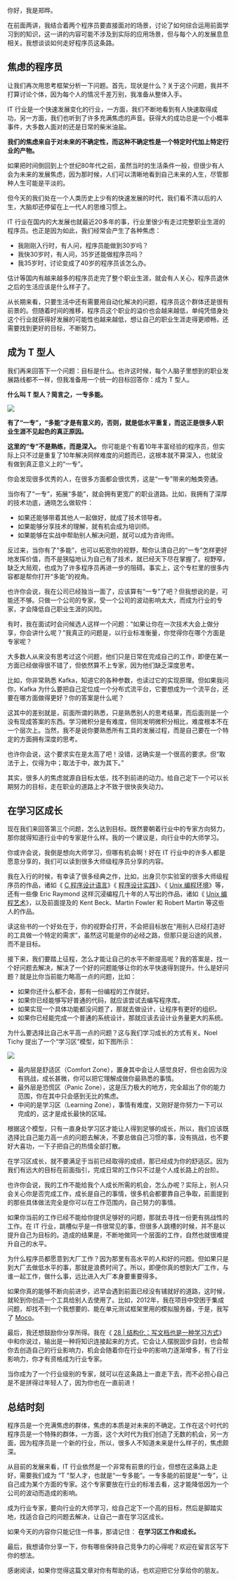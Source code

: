 你好，我是郑晔。

在前面两讲，我结合着两个程序员要直接面对的场景，讨论了如何综合运用前面学习到的知识，这一讲的内容可能不涉及到实际的应用场景，但与每个人的发展息息相关。我想谈谈如何走好程序员这条路。

## 焦虑的程序员

让我们再次用思考框架分析一下问题。首先，现状是什么？关于这个问题，我并不打算讨论个体，因为每个人的情况千差万别，我准备从整体入手。

IT 行业是一个快速发展变化的行业，一方面，我们不断地看到有人快速取得成功，另一方面，我们也听到了许多充满焦虑的声音。获得大的成功总是一个小概率事件，大多数人面对的还是日常的柴米油盐。

**我们的焦虑来自于对未来的不确定性，而这种不确定性是一个特定时代加上特定行业的产物。**

如果把时间倒回到上个世纪80年代之前，虽然当时的生活条件一般，但很少有人会为未来的发展焦虑，因为那时候，人们可以清晰地看到自己未来的人生，尽管那种人生可能是平淡的。

但今天的我们处在一个人类历史上少有的快速发展的时代，我们看不清以后的人生，大脑却还停留在上一代人的思维习惯上。

IT 行业在国内的大发展也就最近20多年的事，行业里很少有走过完整职业生涯的程序员。也正是因为如此，我们经常会产生了各种焦虑：

- 我刚刚入行时，有人问，程序员能做到30岁吗？
- 我快30岁时，有人问，35岁还能做程序员吗？
- 我35岁时，讨论变成了40岁的程序员该怎么办。

估计等国内有越来越多的程序员走完了整个职业生涯，就会有人关心，程序员退休之后的生活应该是什么样子了。

从长期来看，只要生活中还有需要用自动化解决的问题，程序员这个群体还是很有前景的。但随着时间的推移，程序员这个职业的溢价也会越来越低，单纯凭借身处这个行业就获得好发展的可能性也越来越低，想让自己的职业生涯走得更顺畅，还需要找到更好的目标，不断努力。

## 成为 T 型人

我们再来回答下一个问题：目标是什么。也许这时候，每个人脑子里想到的职业发展路线都不一样，但我准备用一个统一的目标回答你：成为 T 型人。

**什么叫 T 型人？简言之，一专多能。**

![](https://static001.geekbang.org/resource/image/a9/19/a9274fd47bf59fd4d795e7e319616b19.jpg?wh=2284*1167)

**有了“一专”，“多能”才是有意义的，否则，就是低水平重复，而这正是很多人职业生涯不见起色的真正原因。**

**这里的“专”不是熟练，而是深入。** 你可能是个有着10年丰富经验的程序员，但实际上只不过是重复了10年解决同样难度的问题而已，这根本就不算深入，也就没有做到真正意义上的“一专”。

你会发现很多优秀的人，在很多方面都会很优秀，这是“一专”带来的触类旁通。

当你有了“一专”，拓展“多能”，就会拥有更宽广的职业道路。比如，我拥有了深厚的技术功底，通晓怎么做软件：

- 如果还能够带着其他人一起做好，就成了技术领导者。
- 如果能够分享技术的理解，就有机会成为培训师。
- 如果能够在实战中帮助别人解决问题，就可以成为咨询师。

反过来，当你有了“多能”，也可以拓宽你的视野，帮你认清自己的“一专”怎样更好地发挥价值，而不是狭隘地认为自己有了技术，就已经天下尽在掌握了。视野窄，缺乏大局观，也成为了许多程序员再进一步的阻碍。事实上，这个专栏里的很多内容都是帮你打开“多能”的视角。

也许你会说，我在公司已经独当一面了，应该算有“一专”了吧？但我想说的是，可能还不够。只做一个公司的专家，受一个公司的波动影响太大，而成为行业的专家，才会降低自己职业生涯的风险。

有时，我在面试时会问候选人这样一个问题：“如果让你在一次技术大会上做分享，你会讲什么呢？”我真正的问题是，以行业标准衡量，你觉得你在哪个方面是专家呢？

大多数人从来没有思考过这个问题，他们只是日常在完成自己的工作，即便在某一方面已经做得很不错了，但依然算不上专家，因为他们缺乏深度思考。

比如，你非常熟悉 Kafka，知道它的各种参数，也读过它的实现原理。但如果我问你，Kafka 为什么要把自己定位成一个分布式流平台，它要想成为一个流平台，还要在哪方面做得更好？你的答案是什么呢？

这其中的差别就是，前面所谓的熟悉，只是熟悉别人的思考结果，而后面则是一个没有现成答案的东西。学习微积分是有难度，但同发明微积分相比，难度根本不在一个层次上。当然，我不是说你要熟悉所有工具的发展过程，而是自己要在一个特定的方面拥有深度的思考。

也许你会说，这个要求实在是太高了吧！没错，这确实是一个很高的要求。但“取法于上，仅得为中；取法于中，故为其下。”

其实，很多人的焦虑就源自目标太低，找不到前进的动力。给自己定下一个可以长期努力的目标，走在职业的道路上才不致于很快丧失动力。

## 在学习区成长

现在我们来回答第三个问题，怎么达到目标。既然要朝着行业中的专家方向努力，那你就得知道行业中的专家是什么样。我的一个建议是，向行业中的大师学习。

你或许会说，我倒是想向大师学习，但哪有机会啊！好在 IT 行业中的许多人都是愿意分享的，我们可以读到很多大师级程序员分享的内容。

我在入行的时候，有幸读了很多经典之作，比如，出身贝尔实验室的很多大师级程序员的作品，诸如《 [C 程序设计语言](http://book.douban.com/subject/1139336/)》《 [程序设计实践](http://book.douban.com/subject/1173548/)》、《 [Unix 编程环境](http://book.douban.com/subject/1033144/)》等，还有一些像 Eric Raymond 这样沉浸编程几十年的人写出的作品，诸如《 [Unix 编程艺术](http://book.douban.com/subject/1467587/)》，以及前面提及的 Kent Beck、Martin Fowler 和 Robert Martin 等这些人的作品。

读这些书的一个好处在于，你的视野会打开，不会把目标放在“用别人已经打造好的工具做一个特定的需求”，虽然这可能是你的必经之路，但那只是沿途的风景，而不是目标。

接下来，我们要踏上征程，怎么才能让自己的水平不断提高呢？我的答案是，找一个好问题去解决，解决了一个好的问题能够让你的水平快速得到提升。什么是好问题？就是比你当前能力略高一点的问题，比如：

- 如果你还什么都不会，那有一份编程的工作就好。
- 如果你已经能够写好普通的代码，就应该尝试去编写程序库。
- 如果实现一个具体功能都没问题了，那就去做设计，让程序有更好的组织。
- 如果你已经能完成一个普通的系统设计，那就应该去设计业务量更大的系统。

为什么要选择比自己水平高一点的问题？这与我们学习成长的方式有关。Noel Tichy 提出了一个“学习区”模型，如下图所示：

![](https://static001.geekbang.org/resource/image/62/b1/6236b2bd674fe1ff0edcd9485755b8b1.jpg?wh=2284*976)

- 最内层是舒适区（Comfort Zone），置身其中会让人感觉良好，但也会因为没有挑战，成长甚微，你可以把它理解成做你最熟悉的事情。
- 最外层是恐慌区（Panic Zone），这是压力极大的地方，完全超出了你的能力范围，你在其中只会感到无比的焦虑。
- 中间的是学习区（Learning Zone），事情有难度，又刚好是你努力一下可以完成的，这才是成长最快的区域。

根据这个模型，只有一直身处学习区才能让人得到足够的成长，所以，我们应该既选择比自己能力高一点的问题去解决，不要总做自己习惯的事，没有挑战，也不要好大喜功，一下子把自己的热情全部打散。

在学习区成长，就不要满足于当前已经取得的成绩，那已经成为你的舒适区。因为我们有远大的目标在前面指引，完成日常的工作只不过是个人成长路上的台阶。

也许你会说，我的工作不能给我个人成长所需的机会，怎么办呢？实际上，别人只会关心你是否完成工作，成长是自己的事情，很多机会都要靠自己争取，前面提到的那些具体做法完全是你可以在工作范围内，自己努力的事情。

如果你当前的工作已经不能给你提供足够好的问题，那就去寻找一份更有挑战性的工作。在 IT 行业，跳槽似乎是一件很常见的事，但很多人跳槽的时候，并不是以提升自己为目标的。造成的结果是，不断地做同一个层面的工作，自然也就很难提升自己的水平。

为什么程序员都愿意到大厂工作？因为那里有高水平的人和好的问题。但如果只是到大厂去做低水平的事，那就是浪费时间了。所以，即便你真的想到大厂工作，与谁一起工作，做什么事，远比进入大厂本身要重要得多。

如果你真的能够不断向前进步，迟早会遇到前面已经没有铺就好的道路，这时候，就轮到你创造一个工具给别人去使用了。比如，2012年，我在项目中受困于集成问题，却找不到一个我想要的、能在单元测试框架里用的模拟服务器，于是，我写了 [Moco](http://github.com/dreamhead/moco)。

最后，我还想鼓励你分享所得。我在《 [28 \| 结构化：写文档也是一种学习方式](http://time.geekbang.org/column/article/84663)》中和你说过，输出是一种将知识连接起来的方式，它会让人摆脱固步自封，也会帮你去创造自己的行业影响力，机会会随着你在行业中的影响力逐渐增多，有了行业影响力，你才有资格成为行业专家。

当你成为了一个行业级别的专家，就可以在这条路上一直走下去，而不必担心自己是不是拼得过年轻人了，因为你也在一直前进！

## 总结时刻

程序员是一个充满焦虑的群体，焦虑的本质是对未来的不确定。工作在这个时代的程序员是一个特殊的群体，一方面，这个大时代为我们创造了无数的机会，另一方面，因为程序员是一个新的行业，所以，很多人不知道未来是什么样子的，焦虑颇深。

从目前的发展来看，IT 行业依然是一个非常有前景的行业，但想在这条路上走好，需要我们成为 “T ”型人才，也就是“一专多能”。一专多能的前提是“一专”，让自己成为某个方面的专家。这个专家要放在行业的标准去看，这才能降低因为一个公司的波动而造成的影响。

成为行业专家，要向行业的大师学习，给自己定下一个高的目标，然后是脚踏实地，找适合自己的问题去解决，让自己一直在学习区成长。

如果今天的内容你只能记住一件事，那请记住： **在学习区工作和成长。**

最后，我想请你分享一下，你有哪些保持自己竞争力的心得呢？欢迎在留言区写下你的想法。

感谢阅读，如果你觉得这篇文章对你有帮助的话，也欢迎把它分享给你的朋友。